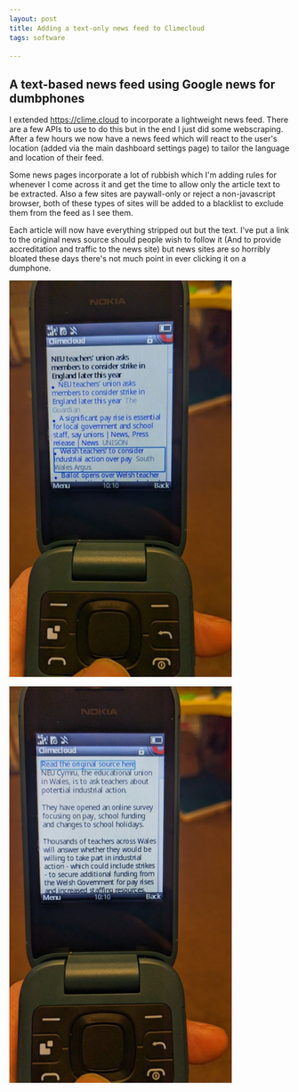 ```yaml
---
layout: post
title: Adding a text-only news feed to Climecloud
tags: software

---
```


## A text-based news feed using Google news for dumbphones


I extended <https://clime.cloud> to incorporate a lightweight news feed. There are a few APIs to use to do this but in the end I just did some webscraping. After a few hours we now have a news feed which will react to the user's location  (added via the main dashboard settings page) to tailor the language and location of their feed.

Some news pages incorporate a lot of rubbish which I'm adding rules for whenever I come across it and get the time to allow only the article text to be extracted. Also a few sites are paywall-only or reject a non-javascript browser, both of these types of sites will be added to a blacklist to exclude them from the feed as I see them.

Each article will now have everything stripped out but the text. I've put a link to the original news source should people wish to follow it (And to provide accreditation and traffic to the news site) but news sites are so horribly bloated these days there's not much point in ever clicking it on a dumphone.

[<img src="../images/climecloud/8tn.jpg"
          style="width: 400px;"/>](../images/climecloud/8.jpg)

[<img src="../images/climecloud/9tn.jpg"
          style="width: 400px;"/>](../images/climecloud/9.jpg)          
